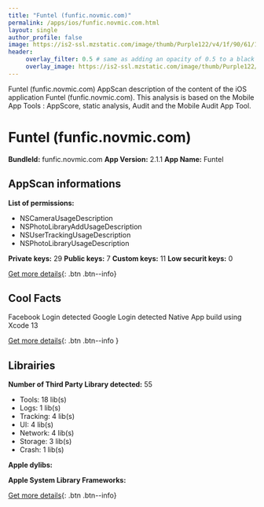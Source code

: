 ```yaml
---
title: "Funtel (funfic.novmic.com)"
permalink: /apps/ios/funfic.novmic.com.html
layout: single
author_profile: false
image: https://is2-ssl.mzstatic.com/image/thumb/Purple122/v4/1f/90/61/1f906122-0105-21b3-3b34-c03df535872f/AppIcon-0-0-1x_U007emarketing-0-0-0-5-0-0-sRGB-0-0-0-GLES2_U002c0-512MB-85-220-0-0.png/512x512bb.jpg
header: 
     overlay_filter: 0.5 # same as adding an opacity of 0.5 to a black background
     overlay_image: https://is2-ssl.mzstatic.com/image/thumb/Purple122/v4/1f/90/61/1f906122-0105-21b3-3b34-c03df535872f/AppIcon-0-0-1x_U007emarketing-0-0-0-5-0-0-sRGB-0-0-0-GLES2_U002c0-512MB-85-220-0-0.png/512x512bb.jpg
---
```

Funtel (funfic.novmic.com) AppScan description of the content of the iOS application Funtel (funfic.novmic.com). This analysis is based on the Mobile App Tools : AppScore, static analysis, Audit and the Mobile Audit App Tool.

# Funtel (funfic.novmic.com)

**BundleId:** funfic.novmic.com
**App Version:** 2.1.1
**App Name:** Funtel


## AppScan informations 

**List of permissions:** 
- NSCameraUsageDescription
- NSPhotoLibraryAddUsageDescription
- NSUserTrackingUsageDescription
- NSPhotoLibraryUsageDescription
  
  
**Private keys:** 29
**Public keys:** 7
**Custom keys:** 11
**Low securit keys:** 0
  
[Get more details](/pricing.html){: .btn .btn--info}

## Cool Facts

Facebook Login detected
Google Login detected
Native App
build using Xcode 13
  
[Get more details](/pricing.html){: .btn .btn--info }

## Librairies 
**Number of Third Party Library detected:** 55
- Tools: 18 lib(s)
- Logs: 1 lib(s)
- Tracking: 4 lib(s)
- UI: 4 lib(s)
- Network: 4 lib(s)
- Storage: 3 lib(s)
- Crash: 1 lib(s)


**Apple dylibs:**


**Apple System Library Frameworks:**


  
[Get more details](/pricing.html){: .btn .btn--info}

